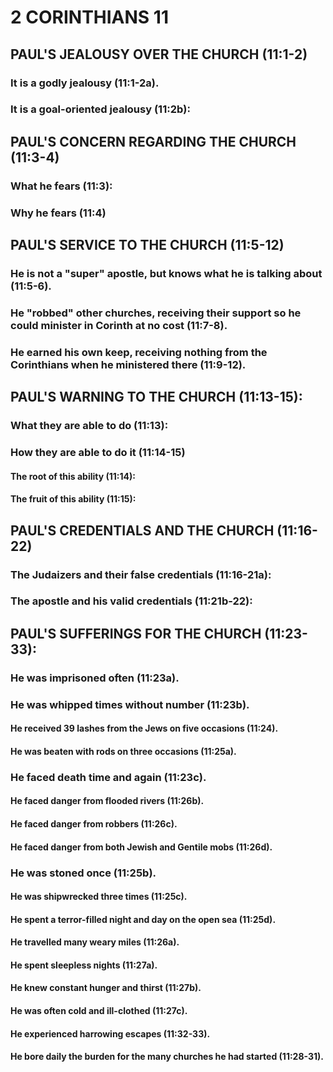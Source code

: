 ---
---
# 2 CORINTHIANS 11 
## PAUL\'S JEALOUSY OVER THE CHURCH (11:1-2) 
###  It is a godly jealousy (11:1-2a). 
###  It is a goal-oriented jealousy (11:2b): 
## PAUL\'S CONCERN REGARDING THE CHURCH (11:3-4) 
###  What he fears (11:3): 
###  Why he fears (11:4) 
## PAUL\'S SERVICE TO THE CHURCH (11:5-12) 
###  He is not a \"super\" apostle, but knows what he is talking about (11:5-6). 
###  He \"robbed\" other churches, receiving their support so he could minister in Corinth at no cost (11:7-8). 
###  He earned his own keep, receiving nothing from the Corinthians when he ministered there (11:9-12). 
## PAUL\'S WARNING TO THE CHURCH (11:13-15): 
###  What they are able to do (11:13): 
###  How they are able to do it (11:14-15) 
####  The root of this ability (11:14): 
####  The fruit of this ability (11:15): 
## PAUL\'S CREDENTIALS AND THE CHURCH (11:16-22) 
###  The Judaizers and their false credentials (11:16-21a): 
###  The apostle and his valid credentials (11:21b-22): 
## PAUL\'S SUFFERINGS FOR THE CHURCH (11:23-33): 
###  He was imprisoned often (11:23a). 
###  He was whipped times without number (11:23b). 
####  He received 39 lashes from the Jews on five occasions (11:24). 
####  He was beaten with rods on three occasions (11:25a). 
###  He faced death time and again (11:23c). 
####  He faced danger from flooded rivers (11:26b). 
####  He faced danger from robbers (11:26c). 
####  He faced danger from both Jewish and Gentile mobs (11:26d).
###  He was stoned once (11:25b). 
####  He was shipwrecked three times (11:25c). 
####  He spent a terror-filled night and day on the open sea (11:25d). 
####  He travelled many weary miles (11:26a). 
####  He spent sleepless nights (11:27a). 
####  He knew constant hunger and thirst (11:27b). 
####  He was often cold and ill-clothed (11:27c). 
####  He experienced harrowing escapes (11:32-33). 
####  He bore daily the burden for the many churches he had started (11:28-31). 
